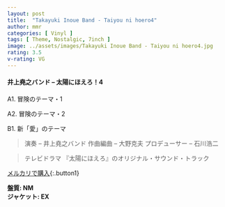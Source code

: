 ```yaml
---
layout: post
title:  "Takayuki Inoue Band - Taiyou ni hoero4"
author: mmr
categories: [ Vinyl ]
tags: [ Theme, Nostalgic, 7inch ]
image: ../assets/images/Takayuki Inoue Band - Taiyou ni hoero4.jpg
rating: 3.5
v-rating: VG
---
```


#### 井上堯之バンド – 太陽にほえろ！4

A1. 冒険のテーマ・1

A2. 冒険のテーマ・2

B1. 新「愛」のテーマ

> 演奏 – 井上堯之バンド
作曲編曲 – 大野克夫
プロデューサー – 石川浩二

> テレビドラマ 『太陽にほえろ』のオリジナル・サウンド・トラック

[メルカリで購入](https://jp.mercari.com/item/m95573713723){:.button1}

<div class="mt-4 mb-4 d-flex align-items-center">
<strong class="mr-1">盤質: NM</strong>
</div>
<div class="mt-4 mb-4 d-flex align-items-center">
<strong class="mr-1">ジャケット: EX</strong>
</div>
